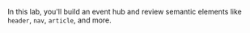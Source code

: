 In this lab, you'll build an event hub and review semantic elements like `header`, `nav`, `article`, and more.